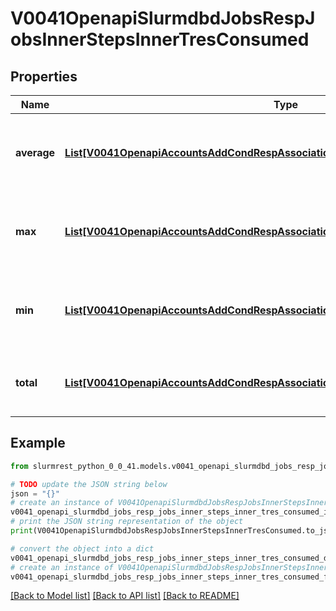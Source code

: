 # V0041OpenapiSlurmdbdJobsRespJobsInnerStepsInnerTresConsumed


## Properties

Name | Type | Description | Notes
------------ | ------------- | ------------- | -------------
**average** | [**List[V0041OpenapiAccountsAddCondRespAssociationConditionAssociationGrptresInner]**](V0041OpenapiAccountsAddCondRespAssociationConditionAssociationGrptresInner.md) | Average TRES usage consumed among all tasks | [optional] 
**max** | [**List[V0041OpenapiAccountsAddCondRespAssociationConditionAssociationGrptresInner]**](V0041OpenapiAccountsAddCondRespAssociationConditionAssociationGrptresInner.md) | Maximum TRES usage consumed among all tasks | [optional] 
**min** | [**List[V0041OpenapiAccountsAddCondRespAssociationConditionAssociationGrptresInner]**](V0041OpenapiAccountsAddCondRespAssociationConditionAssociationGrptresInner.md) | Minimum TRES usage consumed among all tasks | [optional] 
**total** | [**List[V0041OpenapiAccountsAddCondRespAssociationConditionAssociationGrptresInner]**](V0041OpenapiAccountsAddCondRespAssociationConditionAssociationGrptresInner.md) | Total TRES usage consumed among all tasks | [optional] 

## Example

```python
from slurmrest_python_0_0_41.models.v0041_openapi_slurmdbd_jobs_resp_jobs_inner_steps_inner_tres_consumed import V0041OpenapiSlurmdbdJobsRespJobsInnerStepsInnerTresConsumed

# TODO update the JSON string below
json = "{}"
# create an instance of V0041OpenapiSlurmdbdJobsRespJobsInnerStepsInnerTresConsumed from a JSON string
v0041_openapi_slurmdbd_jobs_resp_jobs_inner_steps_inner_tres_consumed_instance = V0041OpenapiSlurmdbdJobsRespJobsInnerStepsInnerTresConsumed.from_json(json)
# print the JSON string representation of the object
print(V0041OpenapiSlurmdbdJobsRespJobsInnerStepsInnerTresConsumed.to_json())

# convert the object into a dict
v0041_openapi_slurmdbd_jobs_resp_jobs_inner_steps_inner_tres_consumed_dict = v0041_openapi_slurmdbd_jobs_resp_jobs_inner_steps_inner_tres_consumed_instance.to_dict()
# create an instance of V0041OpenapiSlurmdbdJobsRespJobsInnerStepsInnerTresConsumed from a dict
v0041_openapi_slurmdbd_jobs_resp_jobs_inner_steps_inner_tres_consumed_from_dict = V0041OpenapiSlurmdbdJobsRespJobsInnerStepsInnerTresConsumed.from_dict(v0041_openapi_slurmdbd_jobs_resp_jobs_inner_steps_inner_tres_consumed_dict)
```
[[Back to Model list]](../README.md#documentation-for-models) [[Back to API list]](../README.md#documentation-for-api-endpoints) [[Back to README]](../README.md)



